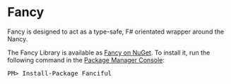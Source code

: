 Fancy
==================================

Fancy is designed to act as a type-safe, F# orientated wrapper around the Nancy. 

<div class="row">
  <div class="span1"></div>
  <div class="span6">
    <div class="well well-small" id="nuget">
      The Fancy Library is available as <a href="https://nuget.org/packages/Fanciful">Fancy on NuGet</a>.
      To install it, run the following command in the <a href="http://docs.nuget.org/docs/start-here/using-the-package-manager-console">Package Manager Console</a>:
      <pre>PM> Install-Package Fanciful</pre>
    </div>
  </div>
  <div class="span1"></div>
</div>
